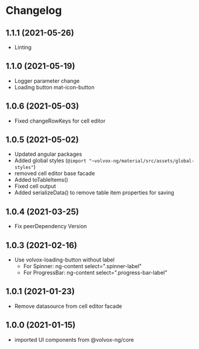 # Changelog

1.1.1 (2021-05-26)
--------------------------------
- Linting

1.1.0 (2021-05-19)
--------------------------------
- Logger parameter change
- Loading button mat-icon-button

1.0.6 (2021-05-03)
--------------------------------
- Fixed changeRowKeys for cell editor

1.0.5 (2021-05-02)
--------------------------------
- Updated angular packages
- Added global styles (`@import "~volvox-ng/material/src/assets/global-styles"`)
- removed cell editor base facade
- Added toTableItems()
- Fixed cell output
- Added serializeData() to remove table item properties for saving

1.0.4 (2021-03-25)
--------------------------------
- Fix peerDependency Version

1.0.3 (2021-02-16)
--------------------------------
- Use volvox-loading-button without label
    - For Spinner: ng-content select=".spinner-label"
    - For ProgressBar: ng-content select=".progress-bar-label"

1.0.1 (2021-01-23)
--------------------------------
- Remove datasource from cell editor facade

1.0.0 (2021-01-15)
--------------------------------
- imported UI components from @volvox-ng/core